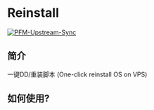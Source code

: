 # Reinstall

[![PFM-Upstream-Sync](https://github.com/PFM-PowerForMe/Reinstall/actions/workflows/fork-sync.yml/badge.svg)](https://github.com/PFM-PowerForMe/Reinstall/actions/workflows/fork-sync.yml)

## 简介
一键DD/重装脚本 (One-click reinstall OS on VPS) 

## 如何使用?


